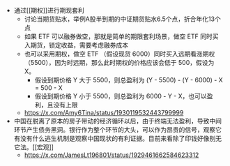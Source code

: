 - 通过[[期权]]进行期现套利
	- 讨论当期货贴水，举例A股半到期的中证期货贴水6.5个点，折合年化13个点
	- 如果 ETF 可以融券做空，那就是简单的期限套利场景，做空 ETF 同时买入期货，锁定收益，需要考虑融券成本
	- 也可以采用期权，做空 ETF （假设现货 6000）同时买入远期看涨期权 （5500），因为时远期，那么此时期权的价格应该会低于 500，假设为 X。
		- 假设到期价格 Y 大于 5500，则总盈利为 (Y - 5500) - (Y - 6000) - X = 500 - X
		- 假设到期价格 Y 小于 5500，则总盈利为 6000 - Y - X，也可以盈利，且没有上限
	- https://x.com/Amy6Tina/status/1930119532443799999
- 中国在脱离了原本的房子带动的经济循环以后，由于终端无法盈利，导致中间环节产生债务黑洞。银行作为整个环节的大头，可以作为昂贵的信号，观察它有没有什么逃生机制是观察中国现状的有利证据。目前来看除了印钱好像别无它法。[[宏观]]
	- https://x.com/JamesLt196801/status/1929461662584623312